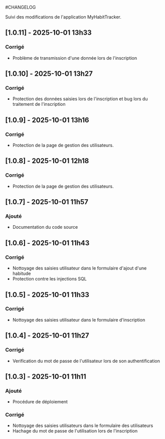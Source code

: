 #CHANGELOG 

Suivi des modifications de l'application MyHabitTracker.

## [1.0.11] - 2025-10-01 13h33
### Corrigé 
- Problème de transmission d'une donnée lors de l'inscription

## [1.0.10] - 2025-10-01 13h27
### Corrigé 
- Protection des données saisies lors de l'inscription et bug lors du traitement de l'inscription

## [1.0.9] - 2025-10-01 13h16
### Corrigé 
- Protection de la page de gestion des utilisateurs.

## [1.0.8] - 2025-10-01 12h18
### Corrigé 
- Protection de la page de gestion des utilisateurs.

## [1.0.7] - 2025-10-01 11h57
### Ajouté 
- Documentation du code source

## [1.0.6] - 2025-10-01 11h43
### Corrigé
- Nottoyage des saisies utilisateur dans le formulaire d'ajout d'une habitude
- Protection contre les injections SQL

## [1.0.5] - 2025-10-01 11h33
### Corrigé
- Nottoyage des saisies utilisateur dans le formulaire d'inscription


## [1.0.4] - 2025-10-01 11h27

### Corrigé
- Verification du mot de passe de l'utilisateur lors de son authentification

## [1.0.3] - 2025-10-01 11h11
### Ajouté
- Procédure de déploiement 
### Corrigé
- Nottoyage des saisies utilisateurs dans le formulaire des utilisateurs
- Hachage du mot de passe de l'utilisation lors de l'inscription
